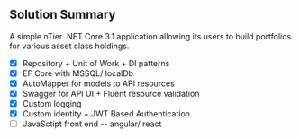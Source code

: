 ## Solution Summary
A simple nTier .NET Core 3.1 application allowing its users to build portfolios for various asset class holdings.

- [x] Repository + Unit of Work + DI patterns
- [x] EF Core with MSSQL/ localDb
- [x] AutoMapper for models to API resources
- [x] Swagger for API UI + Fluent resource validation
- [x] Custom logging 
- [x] Custom identity + JWT Based Authentication
- [ ] JavaSctipt front end -- angular/ react